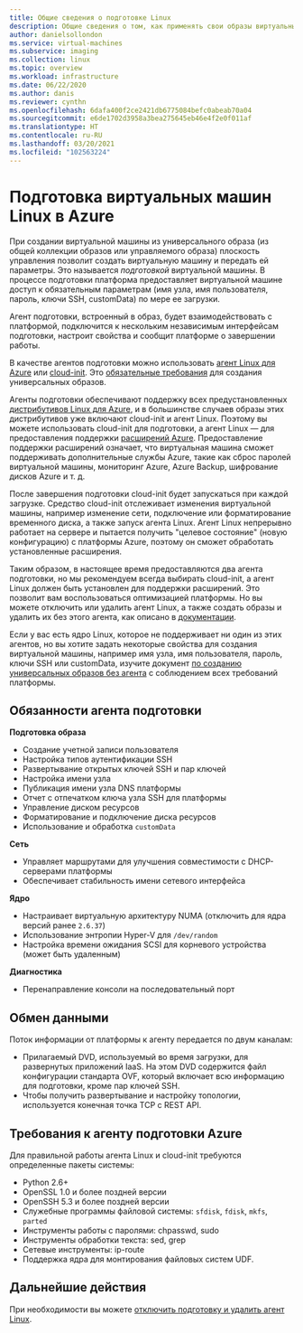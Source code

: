 ```yaml
---
title: Общие сведения о подготовке Linux
description: Общие сведения о том, как применять свои образы виртуальных машин Linux или создать новые образы для использования в Azure.
author: danielsollondon
ms.service: virtual-machines
ms.subservice: imaging
ms.collection: linux
ms.topic: overview
ms.workload: infrastructure
ms.date: 06/22/2020
ms.author: danis
ms.reviewer: cynthn
ms.openlocfilehash: 6dafa400f2ce2421db6775084befc0abeab70a04
ms.sourcegitcommit: e6de1702d3958a3bea275645eb46e4f2e0f011af
ms.translationtype: HT
ms.contentlocale: ru-RU
ms.lasthandoff: 03/20/2021
ms.locfileid: "102563224"
---
```

# <a name="azure-linux-vm-provisioning"></a>Подготовка виртуальных машин Linux в Azure
При создании виртуальной машины из универсального образа (из общей коллекции образов или управляемого образа) плоскость управления позволит создать виртуальную машину и передать ей параметры. Это называется *подготовкой* виртуальной машины. В процессе подготовки платформа предоставляет виртуальной машине доступ к обязательным параметрам (имя узла, имя пользователя, пароль, ключи SSH, customData) по мере ее загрузки. 

Агент подготовки, встроенный в образ, будет взаимодействовать с платформой, подключится к нескольким независимым интерфейсам подготовки, настроит свойства и сообщит платформе о завершении работы. 

В качестве агентов подготовки можно использовать [агент Linux для Azure](../extensions/agent-linux.md) или [cloud-init](./using-cloud-init.md). Это [обязательные требования](create-upload-generic.md) для создания универсальных образов.

Агенты подготовки обеспечивают поддержку всех предустановленных [дистрибутивов Linux для Azure](./endorsed-distros.md), и в большинстве случаев образы этих дистрибутивов уже включают cloud-init и агент Linux. Поэтому вы можете использовать cloud-init для подготовки, а агент Linux — для предоставления поддержки [расширений Azure](../extensions/features-windows.md). Предоставление поддержки расширений означает, что виртуальная машина сможет поддерживать дополнительные службы Azure, такие как сброс паролей виртуальной машины, мониторинг Azure, Azure Backup, шифрование дисков Azure и т. д.

После завершения подготовки cloud-init будет запускаться при каждой загрузке. Средство cloud-init отслеживает изменения виртуальной машины, например изменение сети, подключение или форматирование временного диска, а также запуск агента Linux. Агент Linux непрерывно работает на сервере и пытается получить "целевое состояние" (новую конфигурацию) с платформы Azure, поэтому он сможет обработать установленные расширения.

Таким образом, в настоящее время предоставляются два агента подготовки, но мы рекомендуем всегда выбирать cloud-init, а агент Linux должен быть установлен для поддержки расширений. Это позволит вам воспользоваться оптимизацией платформы. Но вы можете отключить или удалить агент Linux, а также создать образы и удалить их без этого агента, как описано в [документации](disable-provisioning.md).

Если у вас есть ядро Linux, которое не поддерживает ни один из этих агентов, но вы хотите задать некоторые свойства для создания виртуальной машины, например имя узла, имя пользователя, пароль, ключи SSH или customData, изучите документ [по созданию универсальных образов без агента](no-agent.md) с соблюдением всех требований платформы.


## <a name="provisioning-agent-responsibilities"></a>Обязанности агента подготовки

**Подготовка образа**
  
- Создание учетной записи пользователя
- Настройка типов аутентификации SSH
- Развертывание открытых ключей SSH и пар ключей
- Настройка имени узла
- Публикация имени узла DNS платформы
- Отчет с отпечатком ключа узла SSH для платформы
- Управление диском ресурсов
- Форматирование и подключение диска ресурсов
- Использование и обработка `customData`
 
**Сеть**
  
- Управляет маршрутами для улучшения совместимости с DHCP-серверами платформы
- Обеспечивает стабильность имени сетевого интерфейса

**Ядро**
  
- Настраивает виртуальную архитектуру NUMA (отключить для ядра версий ранее `2.6.37`)
- Использование энтропии Hyper-V для `/dev/random`
- Настройка времени ожидания SCSI для корневого устройства (может быть удаленным)

**Диагностика**
  
- Перенаправление консоли на последовательный порт

## <a name="communication"></a>Обмен данными
Поток информации от платформы к агенту передается по двум каналам:

- Прилагаемый DVD, используемый во время загрузки, для развернутых приложений IaaS. На этом DVD содержится файл конфигурации стандарта OVF, который включает всю информацию для подготовки, кроме пар ключей SSH.
- Чтобы получить развертывание и настройку топологии, используется конечная точка TCP с REST API.


## <a name="azure-provisioning-agent-requirements"></a>Требования к агенту подготовки Azure
Для правильной работы агента Linux и cloud-init требуются определенные пакеты системы:
- Python 2.6+
- OpenSSL 1.0 и более поздней версии
- OpenSSH 5.3 и более поздней версии
- Служебные программы файловой системы: `sfdisk`, `fdisk`, `mkfs`, `parted`
- Инструменты работы с паролями: chpasswd, sudo
- Инструменты обработки текста: sed, grep
- Сетевые инструменты: ip-route
- Поддержка ядра для монтирования файловых систем UDF.

## <a name="next-steps"></a>Дальнейшие действия

При необходимости вы можете [отключить подготовку и удалить агент Linux](disable-provisioning.md).
